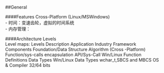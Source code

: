 ##General

####Features
    Cross-Platform (Linux/MSWindows)  
    - 时间：变速齿轮，虚拟的时间系统  
    - 内存管理：  

####Architecture Levels  
    Level maps:
    Levels  Description
    Application 
    Industry    Framework
    Components  Foundation/Data Structure
    Algorithm
    (Cross -Platform)
    Function/sys-calls encapsulation    API/Sys-Call
        Win/Linux Function Definitions
    Data Types  Win/Linux Data Types
    wchar_t,SBCS and MBCS
        OS & Compiler
    32/64 bits
